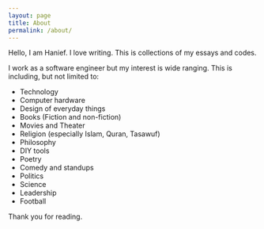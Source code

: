 ```yaml
---
layout: page
title: About
permalink: /about/
---
```


Hello, I am Hanief. I love writing. This is collections of my essays and codes. 

I work as a software engineer but my interest is wide ranging. This is including, but not limited to:
- Technology
- Computer hardware
- Design of everyday things
- Books (Fiction and non-fiction)
- Movies and Theater
- Religion (especially Islam, Quran, Tasawuf)
- Philosophy
- DIY tools
- Poetry
- Comedy and standups
- Politics
- Science
- Leadership
- Football

Thank you for reading.
